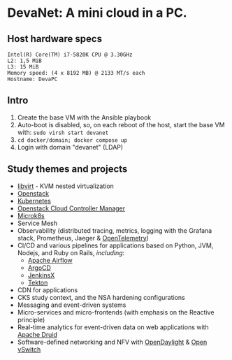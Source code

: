 # DevaNet: A mini cloud in a PC.

## Host hardware specs

```
Intel(R) Core(TM) i7-5820K CPU @ 3.30GHz
L2: 1,5 MiB
L3: 15 MiB
Memory speed: (4 x 8192 MB) @ 2133 MT/s each
Hostname: DevaPC
```
## Intro

1. Create the base VM with the Ansible playbook
2. Auto-boot is disabled, so, on each reboot of the host, start the base VM with: `sudo virsh start devanet`
3. `cd docker/domain; docker compose up`
4. Login with domain "devanet" (LDAP)

## Study themes and projects

- [libvirt](https://libvirt.org/docs.html) - KVM nested virtualization
- [Openstack](https://www.openstack.org/)
- [Kubernetes](https://kubernetes.io/)
- [Openstack Cloud Controller Manager](https://github.com/kubernetes/cloud-provider-openstack/blob/master/docs/openstack-cloud-controller-manager/using-openstack-cloud-controller-manager.md)
- [Microk8s](https://microk8s.io/)
- Service Mesh
- Observability (distributed tracing, metrics, logging with the Grafana stack, Prometheus, Jaeger & [OpenTelemetry](https://opentelemetry.io/))
- CI/CD and various pipelines for applications based on Python, JVM, Nodejs, and Ruby on Rails, _including_:
  - [Apache Airflow](https://airflow.apache.org/)
  - [ArgoCD](https://argo-cd.readthedocs.io/)
  - [JenkinsX](https://jenkins-x.io/)
  - [Tekton](https://tekton.dev/)
- CDN for applications
- CKS study context, and the NSA hardening configurations
- Messaging and event-driven systems
- Micro-services and micro-frontends (with emphasis on the Reactive principle)
- Real-time analytics for event-driven data on web applications with [Apache Druid](https://druid.apache.org/faq)
- Software-defined networking and NFV with [OpenDaylight](https://www.opendaylight.org/) & [Open vSwitch](https://www.openvswitch.org/)